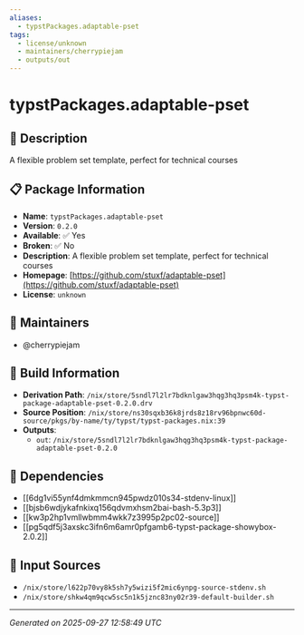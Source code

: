 ```yaml
---
aliases:
  - typstPackages.adaptable-pset
tags:
  - license/unknown
  - maintainers/cherrypiejam
  - outputs/out
---
```


# typstPackages.adaptable-pset

## 📝 Description

A flexible problem set template, perfect for technical courses

## 📋 Package Information

- **Name**: `typstPackages.adaptable-pset`
- **Version**: `0.2.0`
- **Available**: ✅ Yes
- **Broken**: ✅ No
- **Description**: A flexible problem set template, perfect for technical courses
- **Homepage**: [https://github.com/stuxf/adaptable-pset](https://github.com/stuxf/adaptable-pset)
- **License**: `unknown`
## 👥 Maintainers

- @cherrypiejam


## 🔧 Build Information

- **Derivation Path**: `/nix/store/5sndl7l2lr7bdknlgaw3hqg3hq3psm4k-typst-package-adaptable-pset-0.2.0.drv`
- **Source Position**: `/nix/store/ns30sqxb36k8jrds8z18rv96bpnwc60d-source/pkgs/by-name/ty/typst/typst-packages.nix:39`
- **Outputs**:
  - `out`:  `/nix/store/5sndl7l2lr7bdknlgaw3hqg3hq3psm4k-typst-package-adaptable-pset-0.2.0`

## 🔗 Dependencies

- [[6dg1vi55ynf4dmkmmcn945pwdz010s34-stdenv-linux]]
- [[bjsb6wdjykafnkixq156qdvmxhsm2bai-bash-5.3p3]]
- [[kw3p2hp1vmllwbmm4wkk7z3995p2pc02-source]]
- [[pg5qdf5j3axskc3ifn6m6amr0pfgamb6-typst-package-showybox-2.0.2]]

## 📁 Input Sources

- `/nix/store/l622p70vy8k5sh7y5wizi5f2mic6ynpg-source-stdenv.sh`
- `/nix/store/shkw4qm9qcw5sc5n1k5jznc83ny02r39-default-builder.sh`

---
*Generated on 2025-09-27 12:58:49 UTC*
